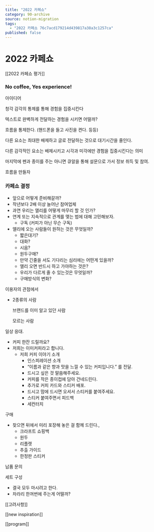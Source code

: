 ```yaml
---
title: "2022 카페쇼"
category: 90-archive
source: notion-migration
tags:
  - "2022 카페쇼 76c7acd179214d439817a38a3c1257ca"
published: false
---
```


# 2022 카페쇼

[[2022 카페쇼 평가]]

### No coffee, Yes experience!

아이디어

청각 감각의 통제를 통해 경험을 집중시킨다

텍스트로 완벽하게 전달하는 경험을 시키면 어떨까?

흐름을 통제한다. (핸드폰을 들고 사진을 켠다. 등등)

다른 요소는 최대한 배제하고 글로 전달하는 것으로 대기시간을 줄인다.

다른 감각적인 요소는 배제시키고 시각과 미각에만 경험을 집중시킨다는 의미

마지막에 펜과 종이를 주는 아니면 큐알을 통해 설문으로 가서 정보 취득 및 참여.

흐름을 만들자

### 카페쇼 결정

* 앞으로 어떻게 준비해갈까?
* 작년보다 2배 이상 늘어난 참여업체
* 과연 우리는 앨리를 어떻게 마무리 할 것 인가?
* 연계 또는 지속적으로 관계를 맺는 법에 대해 고민해보자.
  * 구독 (커피가 아닌 무슨 구독)
* 앨리에 오는 사람들이 원하는 것은 무엇일까?
  * 짧은대기?
  * 대화?
  * 시음?
  * 원두구매?
  * 만약 긴줄을 서도 기다리는 심리에는 어떤게 있을까?
  * 앨리 오면 반드시 하고 가야하는 것은?
  * 우리가 다르게 줄 수 있는것은 무엇일까?
  * 구매방식의 변화?

이용자의 관점에서

* 2종류의 사람

  브랜드를 이미 알고 있던 사람

  모르는 사람

일상 응대.

* 커피 한잔 드릴까요?
* 저희는 이미커피라고 합니다.
  * 저희 커피 이야기 소개
    * 인스피레이션 소개
    * “이름과 같은 향과 맛을 느낄 수 있는 커피입니다.” 를 전달.
    * 드시고 싶은 것 말씀해주세요.
    * 커피를 작은 종이컵에 담아 건네드린다.
    * 추가로 커피 카드와 스티커 배포.
    * 드시고 맘에 드시면 오셔서 스티커를 붙여주세요.
    * 스티커 붙여주면서 피드백
    * 세컨터치

구매

* 찾으면 뒤에서 미리 포장해 놓은 걸 함께 드린다.,
  * 크라프트 쇼핑백
  * 원두
  * 리플렛
  * 추출 가이드
  * 한정판 스티커

납품 문의

세트 구성

* 결국 모두 마시려고 한다.
* 차라리 한꺼번에 주는게 어떨까?

[[고려사항]]

[[new inspiration]]

[[program]]
